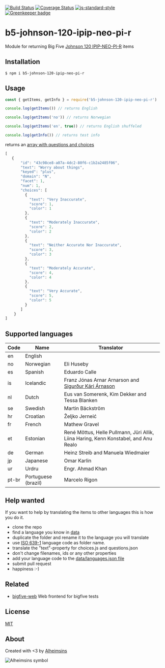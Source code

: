 [![Build Status](https://travis-ci.org/Alheimsins/b5-johnson-120-ipip-neo-pi-r.svg?branch=master)](https://travis-ci.org/Alheimsins/b5-johnson-120-ipip-neo-pi-r)
[![Coverage Status](https://coveralls.io/repos/Alheimsins/b5-johnson-120-ipip-neo-pi-r/badge.svg?branch=master&service=github)](https://coveralls.io/github/Alheimsins/b5-johnson-120-ipip-neo-pi-r?branch=master)
[![js-standard-style](https://img.shields.io/badge/code%20style-standard-brightgreen.svg?style=flat)](https://github.com/feross/standard)
[![Greenkeeper badge](https://badges.greenkeeper.io/Alheimsins/b5-johnson-120-ipip-neo-pi-r.svg)](https://greenkeeper.io/)

# b5-johnson-120-ipip-neo-pi-r

Module for returning Big Five [Johnson 120 IPIP-NEO-PI-R](http://ipip.ori.org/30FacetNEO-PI-RItems.htm) items

## Installation

```
$ npm i b5-johnson-120-ipip-neo-pi-r
```

## Usage

```JavaScript
const { getItems, getInfo } = require('b5-johnson-120-ipip-neo-pi-r')

console.log(getItems()) // returns English

console.log(getItems('no')) // returns Norwegian

console.log(getItems('en', true)) // returns English shuffeled

console.log(getInfo()) // returns test info
```

returns an [array with questions and choices](examples/items-en.json)

```JavaScript
[
   {
       "id": "43c98ce8-a07a-4dc2-80f6-c1b2a2485f06",
       "text": "Worry about things",
       "keyed": "plus",
       "domain": "N",
       "facet": 1,
       "num": 1,
       "choices": [
         {
           "text": "Very Inaccurate",
           "score": 1,
           "color": 1
         },
         {
           "text": "Moderately Inaccurate",
           "score": 2,
           "color": 2
         },
         {
           "text": "Neither Accurate Nor Inaccurate",
           "score": 3,
           "color": 3
         },
         {
           "text": "Moderately Accurate",
           "score": 4,
           "color": 4
         },
         {
           "text": "Very Accurate",
           "score": 5,
           "color": 5
         }
       ]
    }
]
```

## Supported languages

| Code | Name      | Translator |
| ---- | --------- | ---------- |
| en   | English   |            |
| no   | Norwegian | Eli Huseby |
| es   | Spanish   | Eduardo Calle |
| is   | Icelandic | Franz Jónas Arnar Arnarson and [Sigurður Kári Árnason](https://github.com/sigurdurkari) |
| nl   | Dutch     | Eus van Somerenk, Kim Dekker and Tessa Blanken |
| se   | Swedish   | Martin Bäckström |
| hr   | Croatian  | Željko Jerneić |
| fr   | French    | Mathew Gravel |
| et   | Estonian  | René Mõttus, Helle Pullmann, Jüri Allik, Liina Haring, Kenn Konstabel, and Anu Realo |
| de   | German    | Heinz Streib and Manuela Wiedmaier |
| jp   | Japanese  | Omar Karlin |
| ur   | Urdru     | Engr. Ahmad Khan |
| pt-br| Portuguese (brazil) | Marcelo Rigon |

## Help wanted

If you want to help by translating the items to other languages this is how you do it.

- clone the repo
- find a language you know in [data](data)
- duplicate the folder and rename it to the language you will translate
- use [ISO 639-1](https://en.wikipedia.org/wiki/List_of_ISO_639-1_codes) language code as folder name.
- translate the "text"-property for choices.js and questions.json
- don't change filenames, ids or any other properties
- add your language code to the [data/languages.json file](data/languages.json)
- submit pull request
- happiness :-)

## Related

- [bigfive-web](https://github.com/maccyber/bigfive-web) Web frontend for bigfive tests

## License

[MIT](LICENSE)

## About

Created with <3 by [Alheimsins](https://github.com/Alheimsins)

![Alheimsins symbol](https://file-qwoleuymtm.now.sh "Alheimsins symbol")
